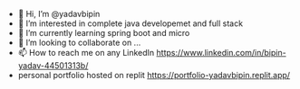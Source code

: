 - 👋 Hi, I’m @yadavbipin
- 👀 I’m interested in complete java developemet and full stack
- 🌱 I’m currently learning spring boot and micro
- 💞️ I’m looking to collaborate on ...
- 📫 How to reach me on any LinkedIn https://www.linkedin.com/in/bipin-yadav-44501313b/
- personal portfolio hosted on replit https://portfolio-yadavbipin.replit.app/

<!---
yadavbipin/yadavbipin is a ✨ special ✨ repository because its `README.md` (this file) appears on your GitHub profile.
You can click the Preview link to take a look at your changes.
--->
